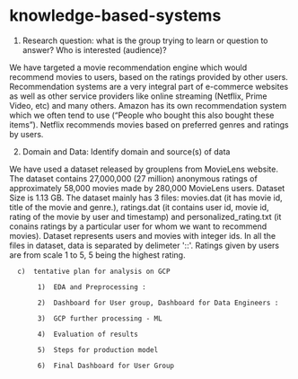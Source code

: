 # knowledge-based-systems
1)  Research question: what is the group trying to learn or question to answer? Who is interested (audience)?

We have targeted a movie recommendation engine which would recommend movies to users, based on the ratings provided by other users.       
Recommendation systems are a very integral part of e-commerce websites as well as other service providers like online streaming (Netflix, Prime Video, etc) and many others.
Amazon has its own recommendation system which we often tend to use (“People who bought this also bought these items”). Netflix recommends movies based on preferred genres and ratings by users. 

2)  Domain and Data: Identify domain and source(s) of data
  
We have used a dataset released by grouplens from MovieLens website. The dataset contains 27,000,000 (27 million) anonymous ratings  of approximately 58,000 movies made by 280,000 MovieLens users.
Dataset Size is 1.13 GB. The dataset mainly has 3 files: movies.dat (it has movie id, title of the movie and genre.), ratings.dat (it contains user id, movie id, rating of the movie by user and timestamp) and personalized_rating.txt (it conains ratings by a particular user for whom we want to recommend movies). Dataset represents users and movies with integer ids. In all the files in dataset, data is separated by delimeter '::'. Ratings given by           users are from scale 1 to 5, 5 being the highest rating.

      
      c)  tentative plan for analysis on GCP

           1)  EDA and Preprocessing : 
           
           2)  Dashboard for User group, Dashboard for Data Engineers :

           3)  GCP further processing - ML

           4)  Evaluation of results

           5)  Steps for production model

           6)  Final Dashboard for User Group



